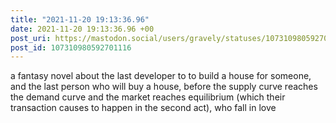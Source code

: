 ```yaml
---
title: "2021-11-20 19:13:36.96"
date: 2021-11-20 19:13:36.96 +00
post_uri: https://mastodon.social/users/gravely/statuses/107310980592701116
post_id: 107310980592701116
---
```

a fantasy novel about the last developer to to build a house for someone, and the last person who will buy a house, before the supply curve reaches the demand curve and the market reaches equilibrium (which their transaction causes to happen in the second act), who fall in love


